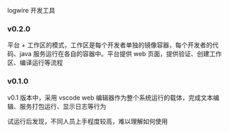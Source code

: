 logwire 开发工具

### v0.2.0
平台 + 工作区的模式，工作区是每个开发者单独的镜像容器，每个开发者的代码、java 服务运行在各自的容器中。平台提供 web 页面，提供验证、创建工作区、编译运行等流程

### v0.1.0
v0.1 版本中，采用 vscode web 编辑器作为整个系统运行的载体，完成文本编辑、服务打包运行、显示日志等行为

试运行后发现，不同人员上手程度较高，难以理解如何使用

